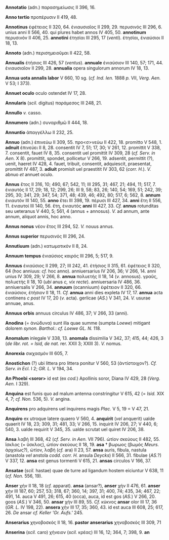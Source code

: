 **Annotatio** (adn.) παρασημείωσις II 396, 16.

**Anno tertio** προπέρυσιν II 419, 48.

**Annotinus** ἐφέτειος II 320, 64. ἐνιαυσιαῖος II 299, 29. περυσινός III
296, 6. unius anni II 566, 40. qui plures habet annos IV 405, 50.
**annotinum** περυσινόν II 406, 25. **annotini** ἐτησίαι III 295, 17
(*venti*). ἐτησίαι, ἐνιαύσιοι II 18, 13.

**Annoto** (adn.) περισημειοῦμαι II 422, 58.

**Annualis** ἐτήσιος III 426, 57 (*ventus*). **annuale** ἐνιαύσιον III
140, 57; 171, 44. ἐνιαυσιαῖον II 299, 28. **annualia** opera singulorum
annorum IV 18, 13.

**Annua uota annalis labor** V 660, 10 sg. (*cf. Ind. Ien.* 1888
*p.* VII, *Verg. Aen.* V 53; I 373).

**Annuet oculo** oculo ostendet IV 17, 28.

**Annularis** (*scil.* digitus) παράμεσος III 248, 21.

**Annullo** *v.* casso.

**Annumero** (adn.) συναριθμῶ II 444, 18.

**Annuntio** ἀπαγγέλλω II 232, 25.

**Annuo** (adn.) ἐπινεύω II 309, 55. προ\<σ\>νεύω II 422, 18. promitto V
548, 1. **adnuit** ἐπινεύει II 8, 28. consentit IV 7, 51; 17, 30; V 261,
12. promittit V 338, 7. consentit, fauet IV 8, 35. consentit uel
promittit IV 309, 28 (*cf. Serv. in Aen.* X 8). promittit, spondet,
pollicetur V 266, 19. adsentit, permittit (?), uenit, haeret IV 428, 4.
fauet, tribuit, consentit, adquiescit, praesentat, promittit IV 487, 3.
**adiuit** promisit uel praestitit IV 303, 62 (*corr. H.*). *V.* abnuo
*et* annuet oculo.

**Annus** ἔτος II 316, 10; 490, 67; 542, 11; III 295, 31; 467, 21; 494,
11; 517, 7. ἐνιαυτός II 17, 29; 18, 12; 299, 26; III 9, 58; 83, 26; 140,
54; 169, 51; 242, 39; 295, 30; 341, 29; 347, 54; 371, 48; 439, 46; 492,
80; 517, 6; 562, 8. **annum** ἐνιαυτόν III 140, 55. **anno** ἔτει III
398, 19. πέρυσι III 427, 34. **anni** ἔτη II 556, 11. ἐνιαυτοί III 140,
56. ἔτη, ἐνιαυτός **anni** III 427, 33. *Cf.* **annus** rotunditas seu
ueteranus V 440, 5; 561, 4 (annus + annosus). *V.* ad annum, ante annum,
aliquot annis, hoc anno.

**Annus nonus** νέον ἔτος III 294, 52. *V.* nouus annus.

**Annus superior** περυσινός III 296, 24.

**Annutiuum** (adn.) κατωμοτικόν II 8, 24.

**Annuum tempus** ἐνιαύσιος καιρός III 296, 5; 517, 9.

**Annuus** ἐνιαύσιος II 299, 27; III 242, 41. ἐτήσιος II 315, 61.
ἐφέτειος II 320, 64 (hoc anniuus: *cf.* hoc anno). anniuersarius IV 206,
36; V 266, 14. anni unius IV 309, 29; V 266, 8. **annua** πολυετής II
18, 14 (*v.* annosus). γραῦς, πολυετής II 18, 10 (*ubi* anus *c, vix
recte*). anniuersaria IV 486, 36. anniuersalis V 266, 34. **annuum**
(ocanniuum) ἐφέτειον II 320, 66. ἐνιαύσιον, ἐτήσιον II 18, 11. *Cf.*
**annua** anni dies expleta IV 17, 17. **annua** acta continens *c post*
IV 17, 20 (*v.* acta). gerlicae (*AS.*) V 341, 24. *V.* usurae annuae,
anus.

**Annuus orbis** annuus circulus IV 486, 37; V 266, 33 (anni).

**Anodina** (= ἀνώδυνα) sunt illa quae summe (sumpta *Loewe*) mitigant
dolorem *synon. Barthol.*: *cf. Loewe GL. N.* 118.

**Anomalum** inlegale V 338, 13. **anomala** dissimilia V 342, 37; 415,
44; 426, 3 (*de libr. rot. = Isid, de nat.* rer. XXII 3; XXIII 3).
*V.* nomus.

**Anorexia** σικχασμόν III 605, 7.

**Anostichon** (?) ubi littera pro littera ponitur V 560, 53
(ἀντίστοιχον?). *Cf. Serv. in Ecl.* I 2; *GR. L.* V 194, 34.

**An Phoebi \<soror\>** id est (ex *cod.*) Apollinis soror, Diana IV
429, 28 (*Verg. Aen.* I 329).

**Anquina** est funis quo ad malum antenna constringitur V 615, 42 (=
*Isid.* XIX 4, 7; *cf. Non.* 536, 5). *V.* angina.

**Anquirens** pro adquirens uel inquirens magis *Plac.* V 5, 19 = V 47,
21.

**Anquiro** ex utroque latere quaero V 560, 4. **anquirit** (*vel*
anquerit) ualde quaerit IV 18, 23; 309, 31; 481, 33; V 266, 15. inquirit
IV 206, 27; V 440, 6; 540, 3. ualde requirit V 345, 35. ualde scrutat
uel quiret IV 206, 38.

**Ansa** λαβή III 368, 42 (*cf. Serv. in Aen.* VII 796). ὠτίον σκεύους
II 482, 55. ἴσκλος (= ὕσκλος), ὠτίον σκεύους II 18, 19. **asa** † βωρωος
(βωμός *Meurs.* ἀρχαίως?), ὠτίον, λαβή (*cf.* ara) II 23, 57. **ansa**
auris, fibula, nastula (anastola *vel* anstola *codd. corr. H.* ansula
*Deycks*) II 566, 31. fibulae (*AS.*?) V 337, 12. **ansa** est genus
tormenti V 615, 21. **ansas** circulos V 166, 37.

**Ansatae** (*scil.* hastae) quae de turre ad ligandum hostem eiciuntur
V 638, 11 (*cf. Non.* 556, 19).

**Anser** χήν II 18, 18 (*cf.* apparat). **ansa** (ansar?), **anser**
χήν II 476, 61. **anser** χήν III 187, 60; 257, 53; 318, 67; 360, 14;
397, 31; 400, 74; 435, 34; 467, 22; 491, 14. auca V 491, 26; 615, 40
(occa), auca, id est gos (*AS.*) V 266, 20. goos (*AS.*) V 346, 50.
**ansar** χήν III 89, 55. *Cf.* κύκνος **ansar** olor III 17, 36 (*GR.*
*L.* IV 198, 22). **ansera** χήν III 17, 35; 360, 43. id est auca III
608, 25; 617, 26. *De* ansar *cf. Keller 'Gr. Aufs.'* 245.

**Anserarius** χηνοβοσκός II 18, 16. **pastor anserarius** χηνοβοσκός
III 309, 71

**Anserina** (*scil.* caro) χήνειον (*scil.* κρέας) III 16, 12; 364, 7;
398, 9. **an**
